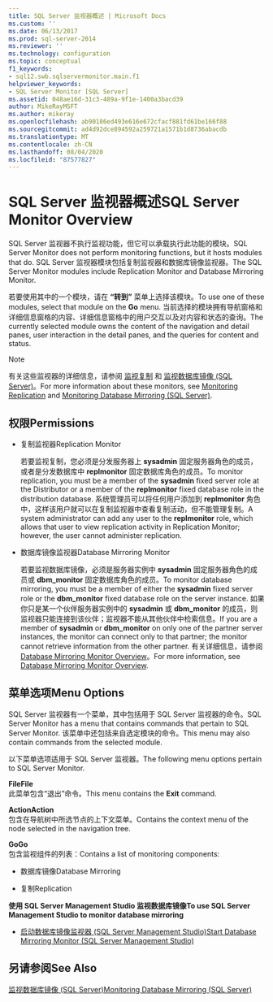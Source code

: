 ```yaml
---
title: SQL Server 监视器概述 | Microsoft Docs
ms.custom: ''
ms.date: 06/13/2017
ms.prod: sql-server-2014
ms.reviewer: ''
ms.technology: configuration
ms.topic: conceptual
f1_keywords:
- sql12.swb.sqlservermonitor.main.f1
helpviewer_keywords:
- SQL Server Monitor [SQL Server]
ms.assetid: 048ae16d-31c3-489a-9f1e-1400a3bacd39
author: MikeRayMSFT
ms.author: mikeray
ms.openlocfilehash: ab90186ed493e616e672cfacf881fd61be166f88
ms.sourcegitcommit: ad4d92dce894592a259721a1571b1d8736abacdb
ms.translationtype: MT
ms.contentlocale: zh-CN
ms.lasthandoff: 08/04/2020
ms.locfileid: "87577827"
---
```

# <a name="sql-server-monitor-overview"></a><span data-ttu-id="96de2-102">SQL Server 监视器概述</span><span class="sxs-lookup"><span data-stu-id="96de2-102">SQL Server Monitor Overview</span></span>
  <span data-ttu-id="96de2-103">SQL Server 监视器不执行监视功能，但它可以承载执行此功能的模块。</span><span class="sxs-lookup"><span data-stu-id="96de2-103">SQL Server Monitor does not perform monitoring functions, but it hosts modules that do.</span></span> <span data-ttu-id="96de2-104">SQL Server 监视器模块包括复制监视器和数据库镜像监视器。</span><span class="sxs-lookup"><span data-stu-id="96de2-104">The SQL Server Monitor modules include Replication Monitor and Database Mirroring Monitor.</span></span>  
  
 <span data-ttu-id="96de2-105">若要使用其中的一个模块，请在 **“转到”** 菜单上选择该模块。</span><span class="sxs-lookup"><span data-stu-id="96de2-105">To use one of these modules, select that module on the **Go** menu.</span></span> <span data-ttu-id="96de2-106">当前选择的模块拥有导航窗格和详细信息窗格的内容、详细信息窗格中的用户交互以及对内容和状态的查询。</span><span class="sxs-lookup"><span data-stu-id="96de2-106">The currently selected module owns the content of the navigation and detail panes, user interaction in the detail panes, and the queries for content and status.</span></span>  
  
> [!NOTE]  
>  <span data-ttu-id="96de2-107">有关这些监视器的详细信息，请参阅 [监视复制](../../relational-databases/replication/monitoring-replication.md) 和 [监视数据库镜像 (SQL Server)](../database-mirroring/database-mirroring-sql-server.md)。</span><span class="sxs-lookup"><span data-stu-id="96de2-107">For more information about these monitors, see [Monitoring Replication](../../relational-databases/replication/monitoring-replication.md) and [Monitoring Database Mirroring &#40;SQL Server&#41;](../database-mirroring/database-mirroring-sql-server.md).</span></span>  
  
## <a name="permissions"></a><span data-ttu-id="96de2-108">权限</span><span class="sxs-lookup"><span data-stu-id="96de2-108">Permissions</span></span>  
  
-   <span data-ttu-id="96de2-109">复制监视器</span><span class="sxs-lookup"><span data-stu-id="96de2-109">Replication Monitor</span></span>  
  
     <span data-ttu-id="96de2-110">若要监视复制，您必须是分发服务器上 **sysadmin** 固定服务器角色的成员，或者是分发数据库中 **replmonitor** 固定数据库角色的成员。</span><span class="sxs-lookup"><span data-stu-id="96de2-110">To monitor replication, you must be a member of the **sysadmin** fixed server role at the Distributor or a member of the **replmonitor** fixed database role in the distribution database.</span></span> <span data-ttu-id="96de2-111">系统管理员可以将任何用户添加到 **replmonitor** 角色中，这样该用户就可以在复制监视器中查看复制活动，但不能管理复制。</span><span class="sxs-lookup"><span data-stu-id="96de2-111">A system administrator can add any user to the **replmonitor** role, which allows that user to view replication activity in Replication Monitor; however, the user cannot administer replication.</span></span>  
  
-   <span data-ttu-id="96de2-112">数据库镜像监视器</span><span class="sxs-lookup"><span data-stu-id="96de2-112">Database Mirroring Monitor</span></span>  
  
     <span data-ttu-id="96de2-113">若要监视数据库镜像，必须是服务器实例中 **sysadmin** 固定服务器角色的成员或 **dbm_monitor** 固定数据库角色的成员。</span><span class="sxs-lookup"><span data-stu-id="96de2-113">To monitor database mirroring, you must be a member of either the **sysadmin** fixed server role or the **dbm_monitor** fixed database role on the server instance.</span></span> <span data-ttu-id="96de2-114">如果你只是某一个伙伴服务器实例中的 **sysadmin** 或 **dbm_monitor** 的成员，则监视器只能连接到该伙伴；监视器不能从其他伙伴中检索信息。</span><span class="sxs-lookup"><span data-stu-id="96de2-114">If you are a member of **sysadmin** or **dbm_monitor** on only one of the partner server instances, the monitor can connect only to that partner; the monitor cannot retrieve information from the other partner.</span></span> <span data-ttu-id="96de2-115">有关详细信息，请参阅 [Database Mirroring Monitor Overview](../database-mirroring/database-mirroring-monitor-overview.md)。</span><span class="sxs-lookup"><span data-stu-id="96de2-115">For more information, see [Database Mirroring Monitor Overview](../database-mirroring/database-mirroring-monitor-overview.md).</span></span>  
  
## <a name="menu-options"></a><span data-ttu-id="96de2-116">菜单选项</span><span class="sxs-lookup"><span data-stu-id="96de2-116">Menu Options</span></span>  
 <span data-ttu-id="96de2-117">SQL Server 监视器有一个菜单，其中包括用于 SQL Server 监视器的命令。</span><span class="sxs-lookup"><span data-stu-id="96de2-117">SQL Server Monitor has a menu that contains commands that pertain to SQL Server Monitor.</span></span> <span data-ttu-id="96de2-118">该菜单中还包括来自选定模块的命令。</span><span class="sxs-lookup"><span data-stu-id="96de2-118">This menu may also contain commands from the selected module.</span></span>  
  
 <span data-ttu-id="96de2-119">以下菜单选项适用于 SQL Server 监视器。</span><span class="sxs-lookup"><span data-stu-id="96de2-119">The following menu options pertain to SQL Server Monitor.</span></span>  
  
 <span data-ttu-id="96de2-120">**File**</span><span class="sxs-lookup"><span data-stu-id="96de2-120">**File**</span></span>  
 <span data-ttu-id="96de2-121">此菜单包含“退出”命令。</span><span class="sxs-lookup"><span data-stu-id="96de2-121">This menu contains the **Exit** command.</span></span>  
  
 <span data-ttu-id="96de2-122">**Action**</span><span class="sxs-lookup"><span data-stu-id="96de2-122">**Action**</span></span>  
 <span data-ttu-id="96de2-123">包含在导航树中所选节点的上下文菜单。</span><span class="sxs-lookup"><span data-stu-id="96de2-123">Contains the context menu of the node selected in the navigation tree.</span></span>  
  
 <span data-ttu-id="96de2-124">**Go**</span><span class="sxs-lookup"><span data-stu-id="96de2-124">**Go**</span></span>  
 <span data-ttu-id="96de2-125">包含监视组件的列表：</span><span class="sxs-lookup"><span data-stu-id="96de2-125">Contains a list of monitoring components:</span></span>  
  
-   <span data-ttu-id="96de2-126">数据库镜像</span><span class="sxs-lookup"><span data-stu-id="96de2-126">Database Mirroring</span></span>  
  
-   <span data-ttu-id="96de2-127">复制</span><span class="sxs-lookup"><span data-stu-id="96de2-127">Replication</span></span>  
  
 <span data-ttu-id="96de2-128">**使用 SQL Server Management Studio 监视数据库镜像**</span><span class="sxs-lookup"><span data-stu-id="96de2-128">**To use SQL Server Management Studio to monitor database mirroring**</span></span>  
  
-   [<span data-ttu-id="96de2-129">启动数据库镜像监视器 (SQL Server Management Studio)</span><span class="sxs-lookup"><span data-stu-id="96de2-129">Start Database Mirroring Monitor &#40;SQL Server Management Studio&#41;</span></span>](../database-mirroring/start-database-mirroring-monitor-sql-server-management-studio.md)  
  
## <a name="see-also"></a><span data-ttu-id="96de2-130">另请参阅</span><span class="sxs-lookup"><span data-stu-id="96de2-130">See Also</span></span>  
 [<span data-ttu-id="96de2-131">监视数据库镜像 (SQL Server)</span><span class="sxs-lookup"><span data-stu-id="96de2-131">Monitoring Database Mirroring &#40;SQL Server&#41;</span></span>](../database-mirroring/database-mirroring-sql-server.md)  
  
  
